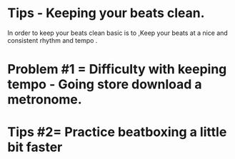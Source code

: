 
# Tips -  Keeping your beats clean.

In order to keep your beats clean basic is to ,Keep your beats at a nice and consistent rhythm and tempo .

# Problem #1 = Difficulty with keeping tempo - Going store download a metronome.

# Tips #2= Practice beatboxing a little bit  faster 

